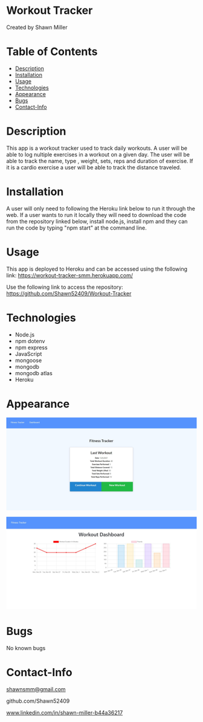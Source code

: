 # Workout Tracker
Created by Shawn Miller

# Table of Contents
* [Description](#Description)
* [Installation](#Installation)
* [Usage](#Usage)
* [Technologies](#Technologies)
* [Appearance](#Appearance)
* [Bugs](#Bugs)
* [Contact-Info](#Contact-Info)

# Description
This app is a workout tracker used to track daily workouts.  A user will be able to log nultiple exercises in a workout on a given day. The user will be able to track the name, type , weight, sets, reps and duration of exercise. If it is a cardio exercise a user will be able to track the distance traveled.

# Installation
A user will only need to following the Heroku link below to run it through the web.  If a user wants to run it locally they will need to download the code from the repository linked below, install node.js, install npm and they can run the code by typing "npm start" at the command line.

# Usage
This app is deployed to Heroku and can be accessed using the following link:
https://workout-tracker-smm.herokuapp.com/

Use the following link to access the repository:
https://github.com/Shawn52409/Workout-Tracker


# Technologies
- Node.js
- npm dotenv
- npm express
- JavaScript
- mongoose
- mongodb
- mongodb atlas
- Heroku

# Appearance
![Appearance of the homepage of the running app](./img/screenshot.jpg)

![Appearance of the stats page of the running app](./img/screenshot2.jpg)

# Bugs
No known bugs

# Contact-Info
shawnsmm@gmail.com

github.com/Shawn52409

www.linkedin.com/in/shawn-miller-b44a36217